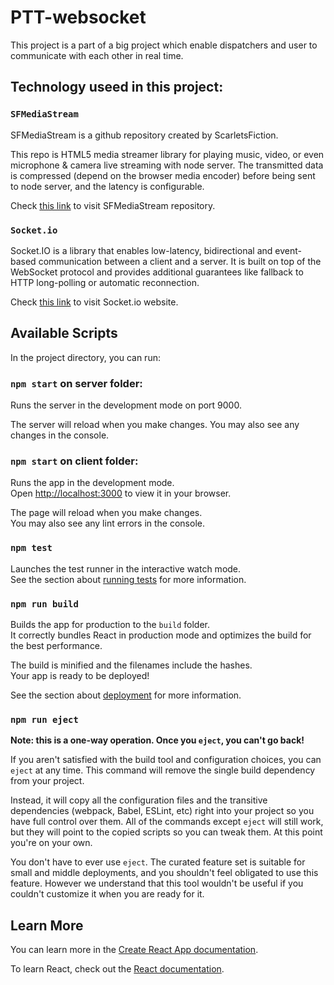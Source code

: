 # PTT-websocket

This project is a part of a big project which enable dispatchers and user to communicate with each other in real time.

## Technology useed in this project:

### `SFMediaStream`

SFMediaStream is a github repository created by ScarletsFiction.

This repo is HTML5 media streamer library for playing music, video, or even microphone & camera live streaming with node server. The transmitted data is compressed (depend on the browser media encoder) before being sent to node server, and the latency is configurable.

Check [this link](https://github.com/ScarletsFiction/SFMediaStream) to visit SFMediaStream repository.


### `Socket.io`

Socket.IO is a library that enables low-latency, bidirectional and event-based communication between a client and a server.
It is built on top of the WebSocket protocol and provides additional guarantees like fallback to HTTP long-polling or automatic reconnection.

Check [this link](https://socket.io/) to visit Socket.io website.


## Available Scripts

In the project directory, you can run:

### `npm start` on server folder:

Runs the server in the development mode on port 9000.

The server will reload when you make changes.
You may also see any changes in the console.

### `npm start` on client folder:

Runs the app in the development mode.\
Open [http://localhost:3000](http://localhost:3000) to view it in your browser.

The page will reload when you make changes.\
You may also see any lint errors in the console.

### `npm test`

Launches the test runner in the interactive watch mode.\
See the section about [running tests](https://facebook.github.io/create-react-app/docs/running-tests) for more information.

### `npm run build`

Builds the app for production to the `build` folder.\
It correctly bundles React in production mode and optimizes the build for the best performance.

The build is minified and the filenames include the hashes.\
Your app is ready to be deployed!

See the section about [deployment](https://facebook.github.io/create-react-app/docs/deployment) for more information.

### `npm run eject`

**Note: this is a one-way operation. Once you `eject`, you can't go back!**

If you aren't satisfied with the build tool and configuration choices, you can `eject` at any time. This command will remove the single build dependency from your project.

Instead, it will copy all the configuration files and the transitive dependencies (webpack, Babel, ESLint, etc) right into your project so you have full control over them. All of the commands except `eject` will still work, but they will point to the copied scripts so you can tweak them. At this point you're on your own.

You don't have to ever use `eject`. The curated feature set is suitable for small and middle deployments, and you shouldn't feel obligated to use this feature. However we understand that this tool wouldn't be useful if you couldn't customize it when you are ready for it.

## Learn More

You can learn more in the [Create React App documentation](https://facebook.github.io/create-react-app/docs/getting-started).

To learn React, check out the [React documentation](https://reactjs.org/).
